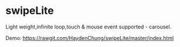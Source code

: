 # swipeLite
Light weight,infinite loop,touch &amp; mouse event supported - carousel.

Demo:
https://rawgit.com/HaydenChung/swipeLite/master/index.html
